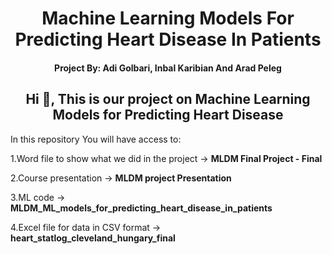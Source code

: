 <h1 align="center"> Machine Learning Models For Predicting Heart Disease In Patients </h1>
<p align="left">
</p>

<h4 align="center">Project By: Adi Golbari, Inbal Karibian And Arad Peleg</h4>

<h2 align="center">Hi 👋, This is our project on Machine Learning Models for Predicting Heart Disease  </h2>
<p align="left">
</p>

In this repository You will have access to: 

1.Word file to show what we did in the project ->  <strong>MLDM Final Project - Final</strong>

2.Course presentation -> <strong>MLDM project Presentation</strong> 

3.ML code -> <strong>MLDM_ML_models_for_predicting_heart_disease_in_patients</strong> 

4.Excel file for data in CSV format -> <strong>heart_statlog_cleveland_hungary_final</strong>



  



